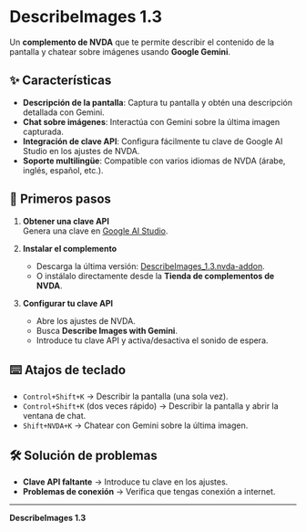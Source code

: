 # DescribeImages 1.3

Un **complemento de NVDA** que te permite describir el contenido de la pantalla y chatear sobre imágenes usando **Google Gemini**.

## ✨ Características
- **Descripción de la pantalla**: Captura tu pantalla y obtén una descripción detallada con Gemini.  
- **Chat sobre imágenes**: Interactúa con Gemini sobre la última imagen capturada.  
- **Integración de clave API**: Configura fácilmente tu clave de Google AI Studio en los ajustes de NVDA.  
- **Soporte multilingüe**: Compatible con varios idiomas de NVDA (árabe, inglés, español, etc.).  

## 🚀 Primeros pasos

1. **Obtener una clave API**  
   Genera una clave en [Google AI Studio](https://aistudio.google.com/app/apikey).  

2. **Instalar el complemento**  
   - Descarga la última versión: [DescribeImages_1.3.nvda-addon](https://github.com/blind-tech/DescribeImages/releases/download/1.3/DescribeImages_1.3.nvda-addon).  
   - O instálalo directamente desde la **Tienda de complementos de NVDA**.  

3. **Configurar tu clave API**  
   - Abre los ajustes de NVDA.  
   - Busca **Describe Images with Gemini**.  
   - Introduce tu clave API y activa/desactiva el sonido de espera.  

## ⌨️ Atajos de teclado

- `Control+Shift+K` → Describir la pantalla (una sola vez).  
- `Control+Shift+K` (dos veces rápido) → Describir la pantalla y abrir la ventana de chat.  
- `Shift+NVDA+K` → Chatear con Gemini sobre la última imagen.  

## 🛠️ Solución de problemas

- **Clave API faltante** → Introduce tu clave en los ajustes.  
- **Problemas de conexión** → Verifica que tengas conexión a internet.  

---

**DescribeImages 1.3**  
[](https://github.com/blind-tech)
